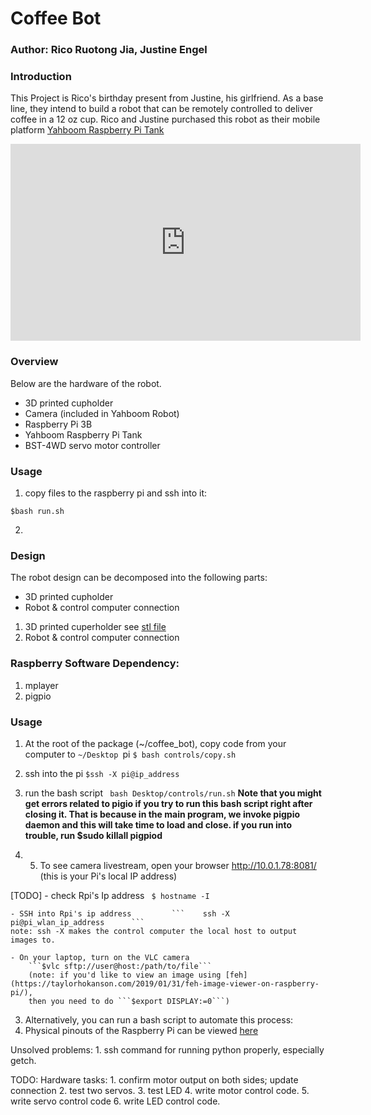 # Coffee Bot 

### Author: Rico Ruotong Jia, Justine Engel

### Introduction
This Project is Rico's birthday present from Justine, his girlfriend. As a base line, they intend to build a robot that can be remotely controlled to deliver coffee in a 12 oz cup. 
Rico and Justine purchased this robot as their mobile platform [Yahboom Raspberry Pi Tank](https://www.amazon.com/gp/product/B07KRVBGQM/ref=ppx_yo_dt_b_asin_title_o03_s00?ie=UTF8&psc=1)


<iframe width="560" height="315" src="https://www.youtube.com/embed/k77LvmTr6P0" frameborder="0" allow="accelerometer; autoplay; encrypted-media; gyroscope; picture-in-picture" allowfullscreen></iframe>

### Overview 
Below are the hardware of the robot. 
- 3D printed cupholder
- Camera (included in Yahboom Robot)
- Raspberry Pi 3B
- Yahboom Raspberry Pi Tank
- BST-4WD servo motor controller 
    
### Usage
1. copy files to the raspberry pi and ssh into it: 
```
$bash run.sh
```
2. 

### Design
The robot design can be decomposed into the following parts: 
- 3D printed cupholder
- Robot & control computer connection 

1. 3D printed cuperholder see [stl file](STL/Cupholder.stl)
2. Robot & control computer connection 

### Raspberry Software Dependency: 
1. mplayer
2. pigpio


### Usage 
1. At the root of the package (~/coffee_bot), copy code from your computer to ```~/Desktop ```pi ```$ bash controls/copy.sh``` 

2. ssh into the pi
```$ssh -X pi@ip_address```

3. run the bash script 
``` bash Desktop/controls/run.sh```
**Note that you might get errors related to pigio if you try to run this bash script right after closing it. That is because in the main program, we invoke pigpio daemon and this will take time to load and close. if you run into trouble, run $sudo killall pigpiod**

4. 5. To see camera livestream, open your browser http://10.0.1.78:8081/  (this is your Pi's local IP address)

[TODO]
    - check Rpi's Ip address
    ``` $ hostname -I```

    - SSH into Rpi's ip address         ```    ssh -X pi@pi_wlan_ip_address      ```    
    note: ssh -X makes the control computer the local host to output images to. 

    - On your laptop, turn on the VLC camera
        ```$vlc sftp://user@host:/path/to/file```
        (note: if you'd like to view an image using [feh](https://taylorhokanson.com/2019/01/31/feh-image-viewer-on-raspberry-pi/), 
        then you need to do ```$export DISPLAY:=0```)
        
3. Alternatively, you can run a bash script to automate this process: 
4. Physical pinouts of the Raspberry Pi can be viewed [here](Media/pinouts.png)

Unsolved problems: 
    1. ssh command for running python properly, especially getch. 
    
    
TODO:
Hardware tasks: 
    1. confirm motor output on both sides; update connection
    2. test two servos. 
    3. test LED
    4. write motor control code. 
    5. write servo control code 
    6. write LED control code.  
